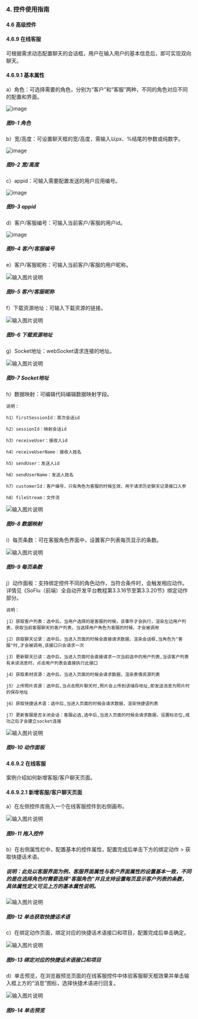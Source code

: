 ### 4. 控件使用指南

#### 4.6 高级控件

#### 4.6.9 在线客服

可根据需求动态配置聊天的会话框，用户在输入用户的基本信息后，即可实现双向聊天。

#### 4.6.9.1 基本属性

a）角色：可选择需要的角色，分别为“客户”和“客服”两种，不同的角色对应不同的配置和界面。

![image](https://user-images.githubusercontent.com/79617492/226551010-fd262a98-92dc-4ae8-a204-e060a6da045d.png)

##### 图9-1 角色

b）宽/高度：可设置聊天框的宽/高度，需输入以px、%结尾的参数或纯数字。

![image](https://user-images.githubusercontent.com/79617492/226551031-baa78987-1dfe-4422-85c5-92bc8bec4d80.png)

##### 图9-2 宽/高度

c）appid：可输入需要配置发送的用户应用编号。

![image](https://user-images.githubusercontent.com/79617492/226551049-00f00fc3-a664-4807-99a7-81c1849df5f5.png)

##### 图9-3 appid

d）客户/客服编号：可输入当前客户/客服的用户id。

![image](https://user-images.githubusercontent.com/79617492/226551080-86bdde49-6fb6-4605-88b4-ee143daaa928.png)

##### 图9-4 客户/客服编号

e）客户/客服昵称：可输入当前客户/客服的用户昵称。

![输入图片说明](../../../../images/%20SoFlu%EF%BC%88%E5%89%8D%E7%AB%AF%EF%BC%89%E5%85%A8%E8%87%AA%E5%8A%A8%E5%BC%80%E5%8F%91%E5%B9%B3%E5%8F%B0%E6%95%99%E7%A8%8B/1.%20%E6%9C%80%E6%96%B0%E7%89%88%E6%9C%AC%20-%20%E6%9B%B4%E6%96%B0%E6%97%A5%E6%9C%9F%20-%202023.01.10/4.%20%E6%8E%A7%E4%BB%B6%E4%BD%BF%E7%94%A8%E6%8C%87%E5%8D%97/6.%20%E9%AB%98%E7%BA%A7%E6%8E%A7%E4%BB%B6/9-5.png)

##### 图9-5 客户/客服昵称

f）下载资源地址：可输入下载资源的链接。

![输入图片说明](../../../../images/%20SoFlu%EF%BC%88%E5%89%8D%E7%AB%AF%EF%BC%89%E5%85%A8%E8%87%AA%E5%8A%A8%E5%BC%80%E5%8F%91%E5%B9%B3%E5%8F%B0%E6%95%99%E7%A8%8B/1.%20%E6%9C%80%E6%96%B0%E7%89%88%E6%9C%AC%20-%20%E6%9B%B4%E6%96%B0%E6%97%A5%E6%9C%9F%20-%202023.01.10/4.%20%E6%8E%A7%E4%BB%B6%E4%BD%BF%E7%94%A8%E6%8C%87%E5%8D%97/6.%20%E9%AB%98%E7%BA%A7%E6%8E%A7%E4%BB%B6/9-6.png)

##### 图9-6 下载资源地址

g）Socket地址：webSocket请求连接的地址。

![输入图片说明](../../../../images/%20SoFlu%EF%BC%88%E5%89%8D%E7%AB%AF%EF%BC%89%E5%85%A8%E8%87%AA%E5%8A%A8%E5%BC%80%E5%8F%91%E5%B9%B3%E5%8F%B0%E6%95%99%E7%A8%8B/1.%20%E6%9C%80%E6%96%B0%E7%89%88%E6%9C%AC%20-%20%E6%9B%B4%E6%96%B0%E6%97%A5%E6%9C%9F%20-%202023.01.10/4.%20%E6%8E%A7%E4%BB%B6%E4%BD%BF%E7%94%A8%E6%8C%87%E5%8D%97/6.%20%E9%AB%98%E7%BA%A7%E6%8E%A7%E4%BB%B6/9-7.png)

##### 图9-7 Socket地址

h）数据映射：可编辑代码编辑数据映射字段。

```
说明：

h1）firstSessionId：首次会话id

h2）sessionId：映射会话id

h3）receiveUser：接收人id

h4）receiveUserName：接收人姓名

h5）sendUser：发送人id

h6）sendUserName：发送人姓名

h7）customerId：客户编号，只有角色为客服的时候生效，用于请求历史聊天记录接口入参

h8）fileStream：文件流
```

![输入图片说明](../../../../images/%20SoFlu%EF%BC%88%E5%89%8D%E7%AB%AF%EF%BC%89%E5%85%A8%E8%87%AA%E5%8A%A8%E5%BC%80%E5%8F%91%E5%B9%B3%E5%8F%B0%E6%95%99%E7%A8%8B/1.%20%E6%9C%80%E6%96%B0%E7%89%88%E6%9C%AC%20-%20%E6%9B%B4%E6%96%B0%E6%97%A5%E6%9C%9F%20-%202023.01.10/4.%20%E6%8E%A7%E4%BB%B6%E4%BD%BF%E7%94%A8%E6%8C%87%E5%8D%97/6.%20%E9%AB%98%E7%BA%A7%E6%8E%A7%E4%BB%B6/9-8.png)

##### 图9-8 数据映射

i）每页条数：可在客服角色界面中，设置客户列表每页显示的条数。

![输入图片说明](../../../../images/%20SoFlu%EF%BC%88%E5%89%8D%E7%AB%AF%EF%BC%89%E5%85%A8%E8%87%AA%E5%8A%A8%E5%BC%80%E5%8F%91%E5%B9%B3%E5%8F%B0%E6%95%99%E7%A8%8B/1.%20%E6%9C%80%E6%96%B0%E7%89%88%E6%9C%AC%20-%20%E6%9B%B4%E6%96%B0%E6%97%A5%E6%9C%9F%20-%202023.01.10/4.%20%E6%8E%A7%E4%BB%B6%E4%BD%BF%E7%94%A8%E6%8C%87%E5%8D%97/6.%20%E9%AB%98%E7%BA%A7%E6%8E%A7%E4%BB%B6/9-9.png)

##### 图9-9 每页条数

j）动作面板：支持绑定控件不同的角色动作，当符合条件时，会触发相应动作。详情见《SoFlu（前端）全自动开发平台教程第3.3.16节至第3.3.20节》绑定动作部分。


```
说明：

j1）获取客户列表：选中后，当用户选择的是客服的时候，该事件才会执行，渲染左边用户列表，获取当前客服聊天的客户列表，当选择用户角色为客服的时候，才会被调用

j2）获取聊天记录：选中后，当进入页面的时候会直接请求数据，渲染会话框,当角色为"客服"时,才会被调用,该接口只会请求一次

j3）更新聊天已读：选中后，当进入页面时会直接请求一次当前选中的用户列表,当该客户列表有未读消息时，点击用户列表会直接执行此接口

j4）获取素材资源：选中后，当进入页面的时候会请求数据，渲染表情资源列表

j5）上传照片资源：选中后,当点击照片聊天时,照片会上传到该储存地址,即发送消息为照片时的保存地址

j6）获取快捷话术语：选中后,当进入页面的时候会请求数据，渲染快捷语列表

j7）更新客服是否关闭会话：客服必选,选中后,当进入页面的时候会请求数据，设置标志位,成功之后才会建立socket连接
```

![输入图片说明](../../../../images/%20SoFlu%EF%BC%88%E5%89%8D%E7%AB%AF%EF%BC%89%E5%85%A8%E8%87%AA%E5%8A%A8%E5%BC%80%E5%8F%91%E5%B9%B3%E5%8F%B0%E6%95%99%E7%A8%8B/1.%20%E6%9C%80%E6%96%B0%E7%89%88%E6%9C%AC%20-%20%E6%9B%B4%E6%96%B0%E6%97%A5%E6%9C%9F%20-%202023.01.10/4.%20%E6%8E%A7%E4%BB%B6%E4%BD%BF%E7%94%A8%E6%8C%87%E5%8D%97/6.%20%E9%AB%98%E7%BA%A7%E6%8E%A7%E4%BB%B6/9-10.png)

##### 图9-10 动作面板

#### 4.6.9.2 在线客服

案例介绍如何新增客服/客户聊天页面。

#### 4.6.9.2.1 新增客服/客户聊天页面

a）在左侧控件库拖入一个在线客服控件到右侧画布。

![输入图片说明](../../../../images/%20SoFlu%EF%BC%88%E5%89%8D%E7%AB%AF%EF%BC%89%E5%85%A8%E8%87%AA%E5%8A%A8%E5%BC%80%E5%8F%91%E5%B9%B3%E5%8F%B0%E6%95%99%E7%A8%8B/1.%20%E6%9C%80%E6%96%B0%E7%89%88%E6%9C%AC%20-%20%E6%9B%B4%E6%96%B0%E6%97%A5%E6%9C%9F%20-%202023.01.10/4.%20%E6%8E%A7%E4%BB%B6%E4%BD%BF%E7%94%A8%E6%8C%87%E5%8D%97/6.%20%E9%AB%98%E7%BA%A7%E6%8E%A7%E4%BB%B6/9-11.png)

##### 图9-11 拖入控件

b）在右侧属性栏中，配置基本的控件属性，配置完成后单击下方的绑定动作 > 获取快捷话术语。

##### 说明：此处以客服界面为例，客服界面属性与客户界面属性的设置基本一致，不同的是在选择角色时需要选择“客服角色”并且支持设置每页显示客户列表的条数，具体属性定义可见上方的基本属性说明。

![输入图片说明](../../../../images/%20SoFlu%EF%BC%88%E5%89%8D%E7%AB%AF%EF%BC%89%E5%85%A8%E8%87%AA%E5%8A%A8%E5%BC%80%E5%8F%91%E5%B9%B3%E5%8F%B0%E6%95%99%E7%A8%8B/1.%20%E6%9C%80%E6%96%B0%E7%89%88%E6%9C%AC%20-%20%E6%9B%B4%E6%96%B0%E6%97%A5%E6%9C%9F%20-%202023.01.10/4.%20%E6%8E%A7%E4%BB%B6%E4%BD%BF%E7%94%A8%E6%8C%87%E5%8D%97/6.%20%E9%AB%98%E7%BA%A7%E6%8E%A7%E4%BB%B6/9-12.png)

##### 图9-12 单击获取快捷话术语

c）在绑定动作页面，绑定对应的快捷话术语接口和项目，配置完成后单击确定。

![输入图片说明](../../../../images/%20SoFlu%EF%BC%88%E5%89%8D%E7%AB%AF%EF%BC%89%E5%85%A8%E8%87%AA%E5%8A%A8%E5%BC%80%E5%8F%91%E5%B9%B3%E5%8F%B0%E6%95%99%E7%A8%8B/1.%20%E6%9C%80%E6%96%B0%E7%89%88%E6%9C%AC%20-%20%E6%9B%B4%E6%96%B0%E6%97%A5%E6%9C%9F%20-%202023.01.10/4.%20%E6%8E%A7%E4%BB%B6%E4%BD%BF%E7%94%A8%E6%8C%87%E5%8D%97/6.%20%E9%AB%98%E7%BA%A7%E6%8E%A7%E4%BB%B6/9-13.png)

##### 图9-13 绑定对应的快捷话术语接口和项目

d）单击预览，在浏览器预览页面的在线客服控件中体验客服聊天框效果并单击输入框上方的“消息”图标，选择快捷术语进行回复。

![输入图片说明](../../../../images/%20SoFlu%EF%BC%88%E5%89%8D%E7%AB%AF%EF%BC%89%E5%85%A8%E8%87%AA%E5%8A%A8%E5%BC%80%E5%8F%91%E5%B9%B3%E5%8F%B0%E6%95%99%E7%A8%8B/1.%20%E6%9C%80%E6%96%B0%E7%89%88%E6%9C%AC%20-%20%E6%9B%B4%E6%96%B0%E6%97%A5%E6%9C%9F%20-%202023.01.10/4.%20%E6%8E%A7%E4%BB%B6%E4%BD%BF%E7%94%A8%E6%8C%87%E5%8D%97/6.%20%E9%AB%98%E7%BA%A7%E6%8E%A7%E4%BB%B6/9-14.png)

##### 图9-14 单击预览
